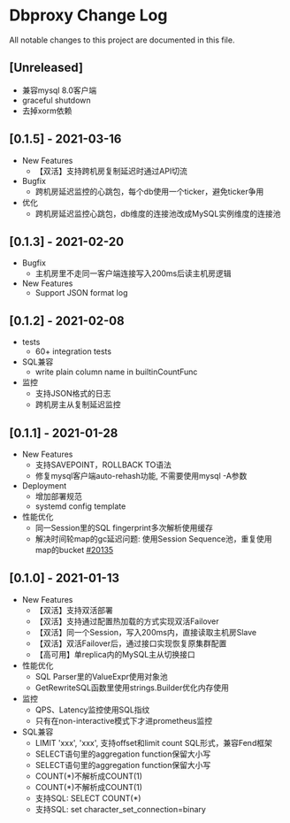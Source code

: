 # Dbproxy Change Log
All notable changes to this project are documented in this file.

## [Unreleased]
- 兼容mysql 8.0客户端
- graceful shutdown
- 去掉xorm依赖

## [0.1.5] - 2021-03-16
+ New Features
    - 【双活】支持跨机房复制延迟时通过API切流
+ Bugfix
    - 跨机房延迟监控的心跳包，每个db使用一个ticker，避免ticker争用
+ 优化
    - 跨机房延迟监控心跳包，db维度的连接池改成MySQL实例维度的连接池

## [0.1.3] - 2021-02-20
+ Bugfix
    - 主机房里不走同一客户端连接写入200ms后读主机房逻辑
+ New Features
    - Support JSON format log

## [0.1.2] - 2021-02-08
+ tests
    * 60+ integration tests
+ SQL兼容
    * write plain column name in builtinCountFunc
+ 监控
    * 支持JSON格式的日志
    * 跨机房主从复制延迟监控

## [0.1.1] - 2021-01-28
+ New Features
    * 支持SAVEPOINT，ROLLBACK TO语法
    * 修复mysql客户端auto-rehash功能, 不需要使用mysql -A参数
+ Deployment
    * 增加部署规范
    * systemd config template
+ 性能优化
    * 同一Session里的SQL fingerprint多次解析使用缓存
    * 解决时间轮map的gc延迟问题: 使用Session Sequence池，重复使用map的bucket [#20135](https://github.com/golang/go/issues/20135) 

## [0.1.0] - 2021-01-13
+ New Features
    - 【双活】支持双活部署
    - 【双活】支持通过配置热加载的方式实现双活Failover
    - 【双活】同一个Session，写入200ms内，直接读取主机房Slave
    - 【双活】双活Failover后，通过接口实现恢复原集群配置
    - 【高可用】单replica内的MySQL主从切换接口
+ 性能优化
    - SQL Parser里的ValueExpr使用对象池
    - GetRewriteSQL函数里使用strings.Builder优化内存使用
+ 监控
    - QPS、Latency监控使用SQL指纹
    - 只有在non-interactive模式下才进prometheus监控
+ SQL兼容
    - LIMIT 'xxx', 'xxx', 支持offset和limit count SQL形式，兼容Fend框架
    - SELECT语句里的aggregation function保留大小写
    - SELECT语句里的aggregation function保留大小写
    - COUNT(*)不解析成COUNT(1)
    - COUNT(*)不解析成COUNT(1)
    - 支持SQL: SELECT COUNT(*)
    - 支持SQL: set character_set_connection=binary
